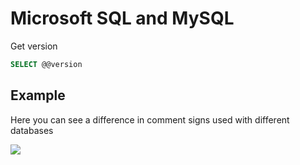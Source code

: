 # Microsoft SQL and MySQL

Get version

```sql
SELECT @@version
```

## Example

Here you can see a difference in comment signs used with different databases

<a href="https://asciinema.org/a/CqtO7DjSs4Iak36eoOSku8DoB" target="_blank"><img src="https://asciinema.org/a/CqtO7DjSs4Iak36eoOSku8DoB.svg" /></a>